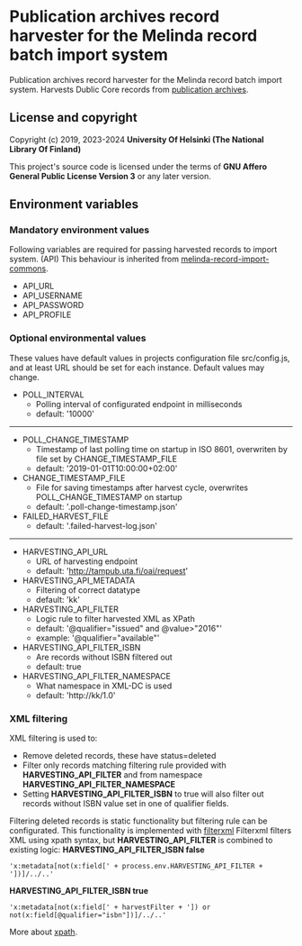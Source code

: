 # Publication archives record harvester for the Melinda record batch import system

Publication archives record harvester for the Melinda record batch import system. Harvests Dublic Core records from [publication archives](https://www.kansalliskirjasto.fi/en/services/system-platform-services/publication-archive-service).
## License and copyright

Copyright (c) 2019, 2023-2024 **University Of Helsinki (The National Library Of Finland)**

This project's source code is licensed under the terms of **GNU Affero General Public License Version 3** or any later version.

## Environment variables
### Mandatory environment values
Following variables are required for passing harvested records to import system. (API) This behaviour is inherited from [melinda-record-import-commons](https://github.com/NatLibFi/melinda-record-import-commons).
* API_URL
* API_USERNAME
* API_PASSWORD
* API_PROFILE

### Optional environmental values
These values have default values in projects configuration file src/config.js, and at least URL should be set for each instance. Default values may change.
* POLL_INTERVAL
  - Polling interval of configurated endpoint in milliseconds
  - default: '10000'
---
* POLL_CHANGE_TIMESTAMP
  - Timestamp of last polling time on startup in ISO 8601, overwriten by file set by CHANGE_TIMESTAMP_FILE 
  - default: '2019-01-01T10:00:00+02:00'
* CHANGE_TIMESTAMP_FILE
  - File for saving timestamps after harvest cycle, overwrites POLL_CHANGE_TIMESTAMP on startup
  - default: '.poll-change-timestamp.json'
* FAILED_HARVEST_FILE
  - default: '.failed-harvest-log.json'
---
* HARVESTING_API_URL 
  - URL of harvesting endpoint
  - default: 'http://tampub.uta.fi/oai/request'
* HARVESTING_API_METADATA
  - Filtering of correct datatype
  - default: 'kk'
* HARVESTING_API_FILTER 
  - Logic rule to filter harvested XML as XPath
  - default: '@qualifier="issued" and @value>"2016"'
  - example: '@qualifier="available"'
* HARVESTING_API_FILTER_ISBN
  - Are records without ISBN filtered out 
  - default: true
* HARVESTING_API_FILTER_NAMESPACE
  - What namespace in XML-DC is used 
  - default: 'http://kk/1.0'

### XML filtering
XML filtering is used to:
* Remove deleted records, these have status=deleted
* Filter only records matching filtering rule provided with **HARVESTING_API_FILTER** and from namespace **HARVESTING_API_FILTER_NAMESPACE**
* Setting **HARVESTING_API_FILTER_ISBN** to true will also filter out records without ISBN value set in one of qualifier fields.

Filtering deleted records is static functionality but filtering rule can be configurated. This functionality is implemented with [filterxml](https://www.npmjs.com/package/filterxml) Filterxml filters XML using xpath syntax, but **HARVESTING_API_FILTER** is combined to existing logic:
**HARVESTING_API_FILTER_ISBN false**
```
'x:metadata[not(x:field[' + process.env.HARVESTING_API_FILTER + '])]/../..'
```
**HARVESTING_API_FILTER_ISBN true**
```
'x:metadata[not(x:field[' + harvestFilter + ']) or not(x:field[@qualifier="isbn"])]/../..'
```
More about [xpath](https://www.w3schools.com/xml/xpath_syntax.asp).
